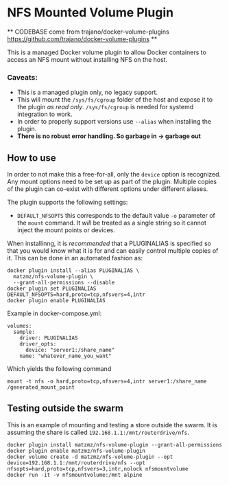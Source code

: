 NFS Mounted Volume Plugin
=========================

** CODEBASE come from trajano/docker-volume-plugins https://github.com/trajano/docker-volume-plugins **

This is a managed Docker volume plugin to allow Docker containers to access an NFS mount without installing NFS on the host.

### Caveats:

- This is a managed plugin only, no legacy support.
- This will mount the `/sys/fs/cgroup` folder of the host and expose it to the plugin *as read only*.  `/sys/fs/cgroup` is needed for systemd integration to work.
- In order to properly support versions use `--alias` when installing the plugin.
- **There is no robust error handling.  So garbage in -> garbage out**

## How to use

In order to not make this a free-for-all, only the `device` option is recognized.  Any mount options need to be set up as part of the plugin.  Multiple copies of the plugin can co-exist with different options under different aliases.

The plugin supports the following settings:

* `DEFAULT_NFSOPTS` this corresponds to the default value `-o` parameter of the `mount` command.  It *will* be treated as a single string so it cannot inject the mount points or devices.

When installinng, it is *recommended* that a PLUGINALIAS is specified so that you would know what it is for and can easily control multiple copies of it.  This can be done in an automated fashion as:

    docker plugin install --alias PLUGINALIAS \
      matzmz/nfs-volume-plugin \
      --grant-all-permissions --disable
    docker plugin set PLUGINALIAS DEFAULT_NFSOPTS=hard,proto=tcp,nfsvers=4,intr
    docker plugin enable PLUGINALIAS

Example in docker-compose.yml:

    volumes:
      sample:
        driver: PLUGINALIAS
        driver_opts:
          device: "server1:/share_name"
        name: "whatever_name_you_want"

Which yields the following command

    mount -t nfs -o hard,proto=tcp,nfsvers=4,intr server1:/share_name /generated_mount_point

## Testing outside the swarm

This is an example of mounting and testing a store outside the swarm.  It is assuming the share is called `192.168.1.1:/mnt/routerdrive/nfs`.

    docker plugin install matzmz/nfs-volume-plugin --grant-all-permissions
    docker plugin enable matzmz/nfs-volume-plugin
    docker volume create -d matzmz/nfs-volume-plugin --opt device=192.168.1.1:/mnt/routerdrive/nfs --opt nfsopts=hard,proto=tcp,nfsvers=3,intr,nolock nfsmountvolume
    docker run -it -v nfsmountvolume:/mnt alpine
